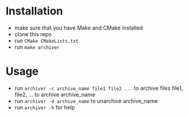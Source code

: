 # Installation


* make sure that you have Make and CMake installed
* clone this repo
* run ```CMake CMakeLists.txt```
* run ```make archiver```

# Usage 

* run ```archiver -c archive_name file1 file2 ...``` to archive files file1, file2, ... to archive archive_name
* run ```archiver -d archive_name``` to unarchive archive_name
* run ```archiver -h``` for help
